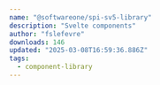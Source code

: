 ```yaml
---
name: "@softwareone/spi-sv5-library"
description: "Svelte components"
author: "fslefevre"
downloads: 146
updated: "2025-03-08T16:59:36.886Z"
tags: 
  - component-library
---
```

